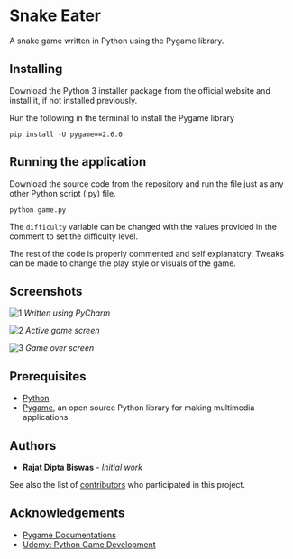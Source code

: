 # Snake Eater
A snake game written in Python using the Pygame library.


## Installing
Download the Python 3 installer package from the official website and install it, if not installed previously.

Run the following in the terminal to install the Pygame library
```
pip install -U pygame==2.6.0
```


## Running the application
Download the source code from the repository and run the file just as any other Python script (.py) file.
```
python game.py
```

The `difficulty` variable can be changed with the values provided in the comment to set the difficulty level.

The rest of the code is properly commented and self explanatory. Tweaks can be made to change the play style or visuals of the game.


## Screenshots

![1](https://user-images.githubusercontent.com/32998741/33873439-27f635b2-df45-11e7-8fc1-f7812f17447a.png)
*Written using PyCharm*

![2](https://user-images.githubusercontent.com/32998741/33873437-2780ed2a-df45-11e7-9776-b1f151fa4e02.png)
*Active game screen*

![3](https://user-images.githubusercontent.com/32998741/33873440-28647360-df45-11e7-8291-b82d5646352f.png)
*Game over screen*


## Prerequisites
* [Python](https://www.python.org)
* [Pygame](https://www.pygame.org/wiki/GettingStarted), an open source Python library for making multimedia applications


## Authors

* **Rajat Dipta Biswas** - *Initial work*

See also the list of [contributors](https://github.com/rajatdiptabiswas/snake-pygame/graphs/contributors) who participated in this project.

## Acknowledgements
* [Pygame Documentations](https://www.pygame.org/docs/)
* [Udemy: Python Game Development](https://www.udemy.com/python-game-development-creating-a-snake-game-from-scratch/learn/v4/overview)
